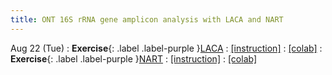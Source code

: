 ```yaml
---
title: ONT 16S rRNA gene amplicon analysis with LACA and NART
---
```


Aug 22 (Tue)
: **Exercise**{: .label .label-purple }[LACA](#)
: [[instruction]](#)
: [[colab]](#)
: **Exercise**{: .label .label-purple }[NART](#)
: [[instruction]](#)
: [[colab]](#)
